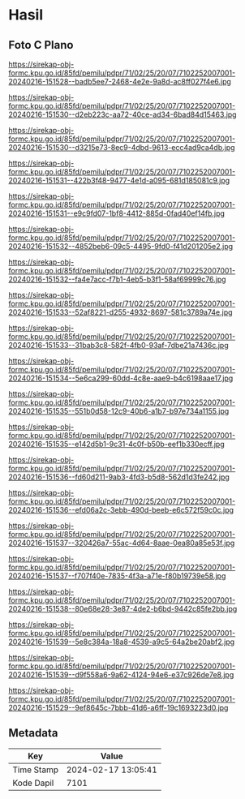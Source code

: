 # Hasil

## Foto C Plano

https://sirekap-obj-formc.kpu.go.id/85fd/pemilu/pdpr/71/02/25/20/07/7102252007001-20240216-151528--badb5ee7-2468-4e2e-9a8d-ac8ff027f4e6.jpg

https://sirekap-obj-formc.kpu.go.id/85fd/pemilu/pdpr/71/02/25/20/07/7102252007001-20240216-151530--d2eb223c-aa72-40ce-ad34-6bad84d15463.jpg

https://sirekap-obj-formc.kpu.go.id/85fd/pemilu/pdpr/71/02/25/20/07/7102252007001-20240216-151530--d3215e73-8ec9-4dbd-9613-ecc4ad9ca4db.jpg

https://sirekap-obj-formc.kpu.go.id/85fd/pemilu/pdpr/71/02/25/20/07/7102252007001-20240216-151531--422b3f48-9477-4e1d-a095-681d185081c9.jpg

https://sirekap-obj-formc.kpu.go.id/85fd/pemilu/pdpr/71/02/25/20/07/7102252007001-20240216-151531--e9c9fd07-1bf8-4412-885d-0fad40ef14fb.jpg

https://sirekap-obj-formc.kpu.go.id/85fd/pemilu/pdpr/71/02/25/20/07/7102252007001-20240216-151532--4852beb6-09c5-4495-9fd0-f41d201205e2.jpg

https://sirekap-obj-formc.kpu.go.id/85fd/pemilu/pdpr/71/02/25/20/07/7102252007001-20240216-151532--fa4e7acc-f7b1-4eb5-b3f1-58af69999c76.jpg

https://sirekap-obj-formc.kpu.go.id/85fd/pemilu/pdpr/71/02/25/20/07/7102252007001-20240216-151533--52af8221-d255-4932-8697-581c3789a74e.jpg

https://sirekap-obj-formc.kpu.go.id/85fd/pemilu/pdpr/71/02/25/20/07/7102252007001-20240216-151533--31bab3c8-582f-4fb0-93af-7dbe21a7436c.jpg

https://sirekap-obj-formc.kpu.go.id/85fd/pemilu/pdpr/71/02/25/20/07/7102252007001-20240216-151534--5e6ca299-60dd-4c8e-aae9-b4c6198aae17.jpg

https://sirekap-obj-formc.kpu.go.id/85fd/pemilu/pdpr/71/02/25/20/07/7102252007001-20240216-151535--551b0d58-12c9-40b6-a1b7-b97e734a1155.jpg

https://sirekap-obj-formc.kpu.go.id/85fd/pemilu/pdpr/71/02/25/20/07/7102252007001-20240216-151535--e142d5b1-9c31-4c0f-b50b-eef1b330ecff.jpg

https://sirekap-obj-formc.kpu.go.id/85fd/pemilu/pdpr/71/02/25/20/07/7102252007001-20240216-151536--fd60d211-9ab3-4fd3-b5d8-562d1d3fe242.jpg

https://sirekap-obj-formc.kpu.go.id/85fd/pemilu/pdpr/71/02/25/20/07/7102252007001-20240216-151536--efd06a2c-3ebb-490d-beeb-e6c572f59c0c.jpg

https://sirekap-obj-formc.kpu.go.id/85fd/pemilu/pdpr/71/02/25/20/07/7102252007001-20240216-151537--320426a7-55ac-4d64-8aae-0ea80a85e53f.jpg

https://sirekap-obj-formc.kpu.go.id/85fd/pemilu/pdpr/71/02/25/20/07/7102252007001-20240216-151537--f707f40e-7835-4f3a-a71e-f80b19739e58.jpg

https://sirekap-obj-formc.kpu.go.id/85fd/pemilu/pdpr/71/02/25/20/07/7102252007001-20240216-151538--80e68e28-3e87-4de2-b6bd-9442c85fe2bb.jpg

https://sirekap-obj-formc.kpu.go.id/85fd/pemilu/pdpr/71/02/25/20/07/7102252007001-20240216-151539--5e8c384a-18a8-4539-a9c5-64a2be20abf2.jpg

https://sirekap-obj-formc.kpu.go.id/85fd/pemilu/pdpr/71/02/25/20/07/7102252007001-20240216-151539--d9f558a6-9a62-4124-94e6-e37c926de7e8.jpg

https://sirekap-obj-formc.kpu.go.id/85fd/pemilu/pdpr/71/02/25/20/07/7102252007001-20240216-151529--9ef8645c-7bbb-41d6-a6ff-19c1693223d0.jpg


## Metadata

| Key        | Value               |
| ---------- | ------------------- |
| Time Stamp | 2024-02-17 13:05:41 |
| Kode Dapil | 7101                |



